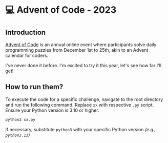 #  💻 Advent of Code - 2023

## Introduction

[Advent of Code](https://adventofcode.com/) is an annual online event where participants solve daily programming puzzles from December 1st to 25th, akin to an Advent calendar for coders.

I've never done it before. I'm excited to try it this year, let's see how far I'll get!

## How to run them?

To execute the code for a specific challenge, navigate to the root directory and run the following command. Replace `xx` with respective `.py` script. Ensure your Python version is 3.10 or higher.

```sh
python3 xx.py
```

If necessary, substitute `python3` with your specific Python version *(e.g., `python3.13`)*